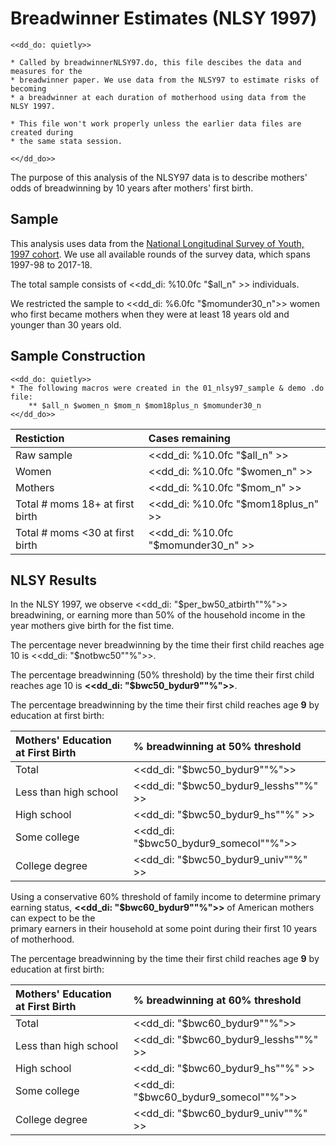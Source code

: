 Breadwinner Estimates (NLSY 1997)
================================================================================
~~~~
<<dd_do: quietly>>

* Called by breadwinnerNLSY97.do, this file descibes the data and measures for the 
* breadwinner paper. We use data from the NLSY97 to estimate risks of becoming 
* a breadwinner at each duration of motherhood using data from the NLSY 1997.

* This file won't work properly unless the earlier data files are created during 
* the same stata session.

<</dd_do>>
~~~~

The purpose of this analysis of the NLSY97 data is to describe mothers' odds of 
breadwinning by 10 years after mothers' first birth. 

Sample
--------------------------------------------------------------------------------
This analysis uses data from the [National Longitudinal Survey of Youth, 1997 cohort](https://www.nlsinfo.org/content/cohorts/nlsy97).
We use all available rounds of the survey data, which spans 1997-98 to 2017-18.

The total sample consists of <<dd_di: %10.0fc "$all_n" >> individuals.

We restricted the sample to <<dd_di: %6.0fc "$momunder30_n">> women who first became 
mothers when they were at least 18 years old and younger than 30 years old.  

Sample Construction
--------------------------------------------------------------------------------
  
~~~~
<<dd_do: quietly>>
* The following macros were created in the 01_nlsy97_sample & demo .do file:
	** $all_n $women_n $mom_n $mom18plus_n $momunder30_n
<</dd_do>>
~~~~
  
|__Restiction__  						| __Cases remaining__ 					 |
|:--------------------------------------|:-------------------------------------- |
|Raw sample								|  <<dd_di: %10.0fc "$all_n" >> 		 |
|Women									|  <<dd_di: %10.0fc "$women_n" >>  		 |
|Mothers								|  <<dd_di: %10.0fc "$mom_n" >> 		 |
|Total # moms 18+ at first birth		|  <<dd_di: %10.0fc "$mom18plus_n" >> 	 |
|Total # moms <30 at first birth		|  <<dd_di: %10.0fc "$momunder30_n" >> 	 |

  
NLSY Results
--------------------------------------------------------------------------------

In the NLSY 1997, we observe <<dd_di: "$per_bw50_atbirth""%">> breadwining, 
or earning more than 50% of the household income in the year mothers give birth for the fist time. 

The percentage never breadwinning by the time their first child reaches age 10 
is <<dd_di: "$notbwc50""%">>.

The percentage breadwinning (50% threshold) by the time their first child reaches age 10 is __<<dd_di: "$bwc50_bydur9""%">>__.

The percentage breadwinning by the time their first child reaches age **9** by education at first birth:

|__Mothers' Education at First Birth__	| __% breadwinning at 50% threshold__	 |
|:--------------------------------------|:-------------------------------------- |
|Total									|  <<dd_di: "$bwc50_bydur9""%">>		 |
|Less than high school					|  <<dd_di: "$bwc50_bydur9_lesshs""%" >> |
|High school							|  <<dd_di: "$bwc50_bydur9_hs""%" >> 	 |
|Some college							|  <<dd_di: "$bwc50_bydur9_somecol""%">> |
|College degree							|  <<dd_di: "$bwc50_bydur9_univ""%" >> 	 |


Using a conservative 60% threshold of family income to determine primary earning status, 
__<<dd_di: "$bwc60_bydur9""%">>__ of American mothers can expect to be the  
primary earners in their household at some point during their first 10 years of motherhood.


The percentage breadwinning by the time their first child reaches age **9** by education at first birth:

|__Mothers' Education at First Birth__	| __% breadwinning at 60% threshold__	 |
|:--------------------------------------|:-------------------------------------- |
|Total									|  <<dd_di: "$bwc60_bydur9""%">>		 |
|Less than high school					|  <<dd_di: "$bwc60_bydur9_lesshs""%" >> |
|High school							|  <<dd_di: "$bwc60_bydur9_hs""%" >> 	 |
|Some college							|  <<dd_di: "$bwc60_bydur9_somecol""%">> |
|College degree							|  <<dd_di: "$bwc60_bydur9_univ""%" >> 	 |
